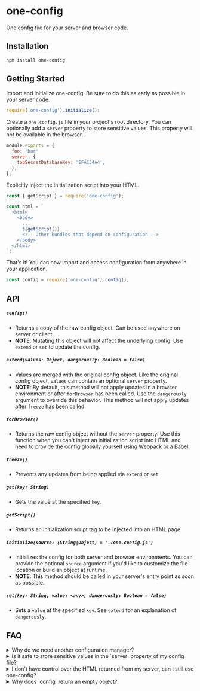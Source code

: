 # one-config

One config file for your server and browser code.


## Installation

```bash
npm install one-config
```


## Getting Started

Import and initialize one-config. Be sure to do this as early as possible in your server code.

```javascript
require('one-config').initialize();
```

Create a `one.config.js` file in your project's root directory. You can optionally add a `server` property to store sensitive values. This property will not be available in the browser.

```javascript
module.exports = {
  foo: 'bar'
  server: {
    topSecretDatabaseKey: 'EFAC34A4',
  },
};
```

Explicitly inject the initialization script into your HTML.

```javascript
const { getScript } = require('one-config');

const html = `
  <html>
    <body>
      ...
      ${getScript()}
      <!-- Other bundles that depend on configuration -->
    </body>
  </html>
`;
```

That's it! You can now import and access configuration from anywhere in your application.

```javascript
const config = require('one-config').config();
```


## API

##### `config()`

* Returns a copy of the raw config object. Can be used anywhere on server or client.
* **NOTE**: Mutating this object will not affect the underlying config. Use `extend` or `set` to update the config.

##### `extend(values: Object, dangerously: Boolean = false)`

* Values are merged with the original config object. Like the original config object, `values` can contain an optional `server` property.
* **NOTE**: By default, this method will not apply updates in a browser environment or after `forBrowser` has been called. Use the `dangerously` argument to override this behavior. This method will not apply updates after `freeze` has been called.


##### `forBrowser()`

* Returns the raw config object without the `server` property. Use this function when you can't inject an initialization script into HTML and need to provide the config globally yourself using Webpack or a Babel.


##### `freeze()`

* Prevents any updates from being applied via `extend` or `set`.


##### `get(key: String)`

* Gets the value at the specified `key`.


##### `getScript()`

* Returns an initialization script tag to be injected into an HTML page.


##### `initialize(source: (String|Object) = './one.config.js')`

* Initializes the config for both server and browser environments. You can provide the optional `source` argument if you'd like to customize the file location or build an object at runtime.
* **NOTE**: This method should be called in your server's entry point as soon as possible.


##### `set(key: String, value: <any>, dangerously: Boolean = false)`

* Sets a `value` at the specified `key`. See `extend` for an explanation of `dangerously`.


## FAQ

<details>
  <summary>Why do we need another configuration manager?</summary>

  Well, I searched NPM and couldn't find a library that met the following criteria:
  1. Works on both client and server
  2. Allows values to be defined at runtime, not just build time
  3. Allows sensitive values to be excluded from client-side code
</details>

<details>
  <summary>Is it safe to store sensitive values in the `server` property of my config file?</summary>

  Yes! Any values defined in the `server` field are excluded when you use from the config returned by `forBrowser`. Furthermore, `server` values will not get bundled into your client-side code if you import `one-config`, because config is required dynamically on the server.
</details>

<details>
  <summary>I don't have control over the HTML returned from my server, can I still use one-config?</summary>

  Sure! You can simply call `forBrowser` and use Webpack or Babel to define the config globally yourself. Here's an example.
  ```javascript
  // one-config.js
  const config = require('./one-config.json');
  
  module.exports = {
    config() {
      return config;
    },
  };
  ```

  ```javascript
  // webpack.config.js
  
  const fs = require('fs');
  const { forBrowser, initialize } = require('one-config');
  const path = require('path');
  
  // Initialize the config
  initialize();
  
  // Get the browser config
  const config = forBrowser();

  fs.writeFileSync(
    path.resolve(__dirname, './one-config.json'),
    JSON.stringify(config)
  )

  module.exports = {
    // ... other webpack config
    resolve: {
      alias: {
        'one-config': path.resolve(__dirname, './one-config.json'),
      }
    }
  }
  ```
</details>

<details>
  <summary>Why does `config` return an empty object?</summary>

  Remember, you must import and configure one-config as early as possible in your server's entry file. Otherwise, you may be accessing one-config before it has been properly initialized.
</details>
